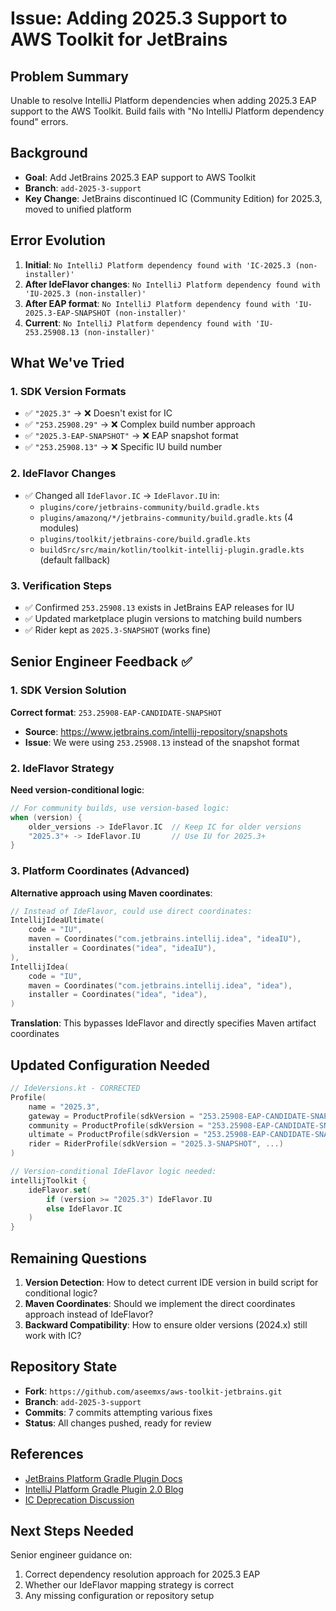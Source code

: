 # Issue: Adding 2025.3 Support to AWS Toolkit for JetBrains

## Problem Summary
Unable to resolve IntelliJ Platform dependencies when adding 2025.3 EAP support to the AWS Toolkit. Build fails with "No IntelliJ Platform dependency found" errors.

## Background
- **Goal**: Add JetBrains 2025.3 EAP support to AWS Toolkit
- **Branch**: `add-2025-3-support` 
- **Key Change**: JetBrains discontinued IC (Community Edition) for 2025.3, moved to unified platform

## Error Evolution
1. **Initial**: `No IntelliJ Platform dependency found with 'IC-2025.3 (non-installer)'`
2. **After IdeFlavor changes**: `No IntelliJ Platform dependency found with 'IU-2025.3 (non-installer)'`
3. **After EAP format**: `No IntelliJ Platform dependency found with 'IU-2025.3-EAP-SNAPSHOT (non-installer)'`
4. **Current**: `No IntelliJ Platform dependency found with 'IU-253.25908.13 (non-installer)'`

## What We've Tried

### 1. SDK Version Formats
- ✅ `"2025.3"` → ❌ Doesn't exist for IC
- ✅ `"253.25908.29"` → ❌ Complex build number approach
- ✅ `"2025.3-EAP-SNAPSHOT"` → ❌ EAP snapshot format
- ✅ `"253.25908.13"` → ❌ Specific IU build number

### 2. IdeFlavor Changes
- ✅ Changed all `IdeFlavor.IC` → `IdeFlavor.IU` in:
  - `plugins/core/jetbrains-community/build.gradle.kts`
  - `plugins/amazonq/*/jetbrains-community/build.gradle.kts` (4 modules)
  - `plugins/toolkit/jetbrains-core/build.gradle.kts`
  - `buildSrc/src/main/kotlin/toolkit-intellij-plugin.gradle.kts` (default fallback)

### 3. Verification Steps
- ✅ Confirmed `253.25908.13` exists in JetBrains EAP releases for IU
- ✅ Updated marketplace plugin versions to matching build numbers
- ✅ Rider kept as `2025.3-SNAPSHOT` (works fine)

## Senior Engineer Feedback ✅

### 1. SDK Version Solution
**Correct format**: `253.25908-EAP-CANDIDATE-SNAPSHOT`
- **Source**: https://www.jetbrains.com/intellij-repository/snapshots
- **Issue**: We were using `253.25908.13` instead of the snapshot format

### 2. IdeFlavor Strategy 
**Need version-conditional logic**:
```kotlin
// For community builds, use version-based logic:
when (version) {
    older_versions -> IdeFlavor.IC  // Keep IC for older versions
    "2025.3"+ -> IdeFlavor.IU       // Use IU for 2025.3+
}
```

### 3. Platform Coordinates (Advanced)
**Alternative approach using Maven coordinates**:
```kotlin
// Instead of IdeFlavor, could use direct coordinates:
IntellijIdeaUltimate(
    code = "IU",
    maven = Coordinates("com.jetbrains.intellij.idea", "ideaIU"),
    installer = Coordinates("idea", "ideaIU"),
),
IntellijIdea(
    code = "IU", 
    maven = Coordinates("com.jetbrains.intellij.idea", "idea"),
    installer = Coordinates("idea", "idea"),
)
```
**Translation**: This bypasses IdeFlavor and directly specifies Maven artifact coordinates

## Updated Configuration Needed
```kotlin
// IdeVersions.kt - CORRECTED
Profile(
    name = "2025.3",
    gateway = ProductProfile(sdkVersion = "253.25908-EAP-CANDIDATE-SNAPSHOT", ...),
    community = ProductProfile(sdkVersion = "253.25908-EAP-CANDIDATE-SNAPSHOT", ...),
    ultimate = ProductProfile(sdkVersion = "253.25908-EAP-CANDIDATE-SNAPSHOT", ...),
    rider = RiderProfile(sdkVersion = "2025.3-SNAPSHOT", ...)
)

// Version-conditional IdeFlavor logic needed:
intellijToolkit {
    ideFlavor.set(
        if (version >= "2025.3") IdeFlavor.IU 
        else IdeFlavor.IC
    )
}
```

## Remaining Questions

1. **Version Detection**: How to detect current IDE version in build script for conditional logic?
2. **Maven Coordinates**: Should we implement the direct coordinates approach instead of IdeFlavor?
3. **Backward Compatibility**: How to ensure older versions (2024.x) still work with IC?

## Repository State
- **Fork**: `https://github.com/aseemxs/aws-toolkit-jetbrains.git`
- **Branch**: `add-2025-3-support`
- **Commits**: 7 commits attempting various fixes
- **Status**: All changes pushed, ready for review

## References
- [JetBrains Platform Gradle Plugin Docs](https://plugins.jetbrains.com/docs/intellij/tools-intellij-platform-gradle-plugin-dependencies-extension.html)
- [IntelliJ Platform Gradle Plugin 2.0 Blog](https://blog.jetbrains.com/platform/2024/07/intellij-platform-gradle-plugin-2-0/)
- [IC Deprecation Discussion](https://platform.jetbrains.com/t/intellij-platform-gradle-plugins-intellijideacommunity-deprecation/2709)

## Next Steps Needed
Senior engineer guidance on:
1. Correct dependency resolution approach for 2025.3 EAP
2. Whether our IdeFlavor mapping strategy is correct
3. Any missing configuration or repository setup
